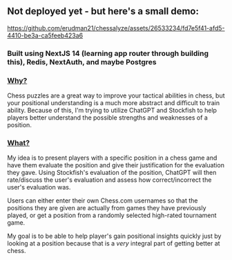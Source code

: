 ## Not deployed yet - but here's a small demo:

https://github.com/erudman21/chessalyze/assets/26533234/fd7e5f41-afd5-4410-be3a-ca5feeb423a6

### Built using NextJS 14 (learning app router through building this), Redis, NextAuth, and maybe Postgres

### <ins>Why?</ins>
Chess puzzles are a great way to improve your tactical abilities in chess, but your positional understanding is a much more abstract and difficult to train ability. Because of this, I'm trying to utilize ChatGPT and Stockfish to help players better understand the possible strengths and weaknesses of a position.

### <ins>What?</ins>
My idea is to present players with a specific position in a chess game and have them evaluate the position and give their justification for the evaluation they gave. Using Stockfish's evaluation of the position, ChatGPT will then rate/discuss the user's evaluation and assess how correct/incorrect the user's evaluation was.

Users can either enter their own Chess.com usernames so that the positions they are given are actually from games they have previously played, or get a position from a randomly selected high-rated tournament game.

My goal is to be able to help player's gain positional insights quickly just by looking at a position because that is a *very* integral part of getting better at chess.
